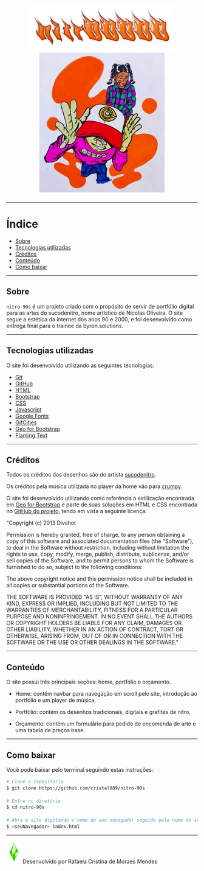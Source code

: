 <h1 align="center"> 
<img src="img/logo.png"> 
<br/>
<img src="img/banner.jpg"> 
</h1>

---

# Índice

- [Sobre](#sobre)
- [Tecnologias utilizadas](#tecnologias-utilizadas)
- [Créditos](#créditos)
- [Conteúdo](#conteúdo)
- [Como baixar](#como-baixar)

---

## Sobre

`nitro-90s` é um projeto criado com o propósito de servir de portfólio digital para as artes do sucodenitro, nome artístico de Nicolas Oliveira. O site segue a estética da internet dos anos 90 e 2000, e foi desenvolvido como entrega final para o trainee da byron.solutions.

---

## Tecnologias utilizadas

O site foi desenvolvido utilizando as seguintes tecnologias:

- [Git](https://git-scm.com)
- [GitHub](https://github.com)
- [HTML](https://html.spec.whatwg.org/multipage/)
- [Bootstrap](https://getbootstrap.com)
- [CSS](https://www.w3schools.com/css/)
- [Javascript](https://www.javascript.com)
- [Google Fonts](https://fonts.google.com)
- [GifCities](https://gifcities.org)
- [Geo for Bootstrap](https://code.divshot.com/geo-bootstrap/)
- [Flaming Text](https://flamingtext.com)

---

## Créditos

Todos os créditos dos desenhos são do artista <a href="https://www.instagram.com/sucodenitro/">sucodenitro</a>.

Os créditos pela música utilizada no player da home vão para <a href="https://www.youtube.com/watch?v=BUAEKZE7vrk">crumpy</a>.

O site foi desenvolvido utilizando como referência a estilização encontrada em <a href="https://code.divshot.com/geo-bootstrap/">Geo for Bootstrap</a> e parte de suas soluções em HTML e CSS encontrada no <a href="https://github.com/divshot/geo-bootstrap">GitHub do projeto</a>, tendo em vista a seguinte licença:

"Copyright (c) 2013 Divshot

Permission is hereby granted, free of charge, to any person obtaining a copy of this software and associated documentation files (the "Software"), to deal in the Software without restriction, including without limitation the rights to use, copy, modify, merge, publish, distribute, sublicense, and/or sell copies of the Software, and to permit persons to whom the Software is furnished to do so, subject to the following conditions:

The above copyright notice and this permission notice shall be included in all copies or substantial portions of the Software.

THE SOFTWARE IS PROVIDED "AS IS", WITHOUT WARRANTY OF ANY KIND, EXPRESS OR IMPLIED, INCLUDING BUT NOT LIMITED TO THE WARRANTIES OF MERCHANTABILITY, FITNESS FOR A PARTICULAR PURPOSE AND NONINFRINGEMENT. IN NO EVENT SHALL THE AUTHORS OR COPYRIGHT HOLDERS BE LIABLE FOR ANY CLAIM, DAMAGES OR OTHER LIABILITY, WHETHER IN AN ACTION OF CONTRACT, TORT OR OTHERWISE, ARISING FROM, OUT OF OR IN CONNECTION WITH THE SOFTWARE OR THE USE OR OTHER DEALINGS IN THE SOFTWARE."

---

## Conteúdo

O site possui três principais seções: home, portfólio e orçamento.

- Home: contém navbar para navegação em scroll pelo site, introdução ao portfólio e um player de música.

- Portfólio: contém os desenhos tradicionais, digitais e grafites de nitro.

- Orçamento: contém um formulário para pedido de encomenda de arte e uma tabela de preços base.

---

## Como baixar

Você pode baixar pelo terminal seguindo estas instruções:

```bash
# Clone o repositório
$ git clone https://github.com/cristal089/nitro-90s

# Entre no diretório
$ cd nitro-90s

# Abra o site digitando o nome do seu navegador seguido pelo nome do arquivo index.html
$ <seuNavegador> index.html
```

---

<span>
<img src="img/plumbob.gif">
Desenvolvido por Rafaela Cristina de Moraes Mendes
</span>
